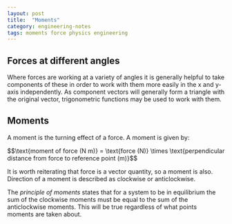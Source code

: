 ```yaml
---
layout: post
title:  "Moments"
category: engineering-notes
tags: moments force physics engineering
---
```


## Forces at different angles

Where forces are working at a variety of angles it is generally
helpful to take components of these in order to work with them more
easily in the x and y-axis independently. As component vectors will
generally form a triangle with the original vector, trigonometric
functions may be used to work with them.

## Moments

A moment is the turning effect of a force. A moment is given by:

<div class="important-note">
$$\text{moment of force (N m)} = \text{force (N)} \times \text{perpendicular distance from force to reference point (m)}$$
</div>

It is worth reiterating that force is a vector quantity, so a moment
is also. Direction of a moment is described as clockwise or
anticlockwise.

The _principle of moments_ states that for a system to be in
equilibrium the sum of the clockwise moments must be equal to the sum
of the anticlockwise moments. This will be true regardless of what
points moments are taken about.